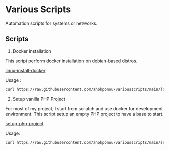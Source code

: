 # Various Scripts

Automation scripts for systems or networks.

## Scripts

1. Docker installation

This script perform docker installation on debian-based distros.

[linux-install-docker](https://github.com/helmutsvd/various-scripts/blob/main/linux-install-docker)

Usage : 

```sh
curl https://raw.githubusercontent.com/ahokponou/variousscripts/main/linux-install-docker | bash
```
2. Setup vanilla PHP Project

For most of my project, I start from scratch and use docker for development environment. This script setup an empty PHP project to have a base to start.

[setup-php-project](https://github.com/helmutsvd/various-scripts/blob/main/setup-php-project)

Usage: 

```sh
curl https://raw.githubusercontent.com/ahokponou/variousscripts/main/setup-php-project | bash
```